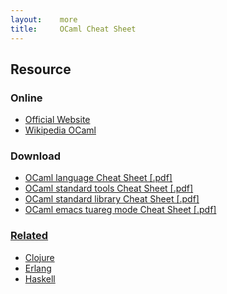 ```yaml
---
layout:    more
title:     OCaml Cheat Sheet
---
```

<div class="content content-400">
    <div class="board board-326">
        <h2 class="board-title">Resource</h2>
        <div class="board-card">
            <h3 class="board-card-title">Online</h3>
            <ul>
                <li><a href="http://ocaml.org/">Official Website</a></li>
                <li><a href="http://en.wikipedia.org/wiki/OCaml">Wikipedia OCaml</a></li>
            </ul>
        </div>
        <div class="board-card">
            <h3 class="board-card-title">Download</h3>
            <ul>
                <li><a href="/static/cs/OCaml.CheatSheet.pdf">OCaml language Cheat Sheet [.pdf]</a></li>
                <li><a href="/static/cs/OCaml-tools.CheatSheet.pdf">OCaml standard tools Cheat Sheet [.pdf]</a></li>
                <li><a href="/static/cs/OCaml-stdlib.CheatSheet.pdf">OCaml standard library Cheat Sheet [.pdf]</a></li>
                <li><a href="/static/cs/OCaml-tuareg.CheatSheet.pdf">OCaml emacs tuareg mode Cheat Sheet [.pdf]</a</li>
            </ul>
        </div>
        <div class="board-card">
            <h3 class="board-card-title">Related</h3>
            <ul>
                <li><a href="/clojure" title="Clojure Cheat Sheet">Clojure</a></li>
                <li><a href="/erlang" title="Erlang Cheat Sheet">Erlang</a></li>
                <li><a href="/haskell" title="Haskell Cheat Sheet">Haskell</a></li>
            </ul>
        </div>
    </div>
</div>
